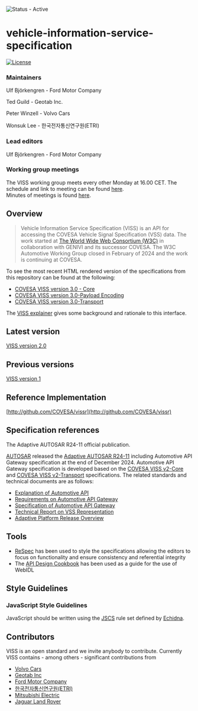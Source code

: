 ![Status - Active](https://img.shields.io/static/v1?label=Status&message=Active&color=3FFF3A&style=for-the-badge)

# vehicle-information-service-specification

[![License](https://img.shields.io/badge/License-MPL%202.0-blue.svg)](https://opensource.org/licenses/MPL-2.0)

### Maintainers

Ulf Björkengren - Ford Motor Company

Ted Guild - Geotab Inc.

Peter Winzell - Volvo Cars

Wonsuk Lee - 한국전자통신연구원(ETRI)
 
### Lead editors

Ulf Björkengren - Ford Motor Company
 
### Working group meetings
The VISS working group meets every other Monday at 16.00 CET.
The schedule and link to meeting can be found [here](https://wiki.covesa.global/display/WIK4/COVESA+Common+Meeting+Schedule).<br>
Minutes of meetings is found [here](https://wiki.covesa.global/display/WIK4/VISS+Meeting+Topics+and+Meeting+Notes).

## Overview

>Vehicle Information Service Specification (VISS) is an API for accessing the COVESA Vehicle Signal Specification (VSS) data. The work started at [The World Wide Web Consortium (W3C)](https://www.w3.org) in collaboration with GENIVI and its successor COVESA. The W3C Automotive Working Group closed in February of 2024 and the work is continuing at COVESA.

To see the most recent HTML rendered version of the specifications from this repository can be found at the following:

- [COVESA VISS version 3.0 - Core](https://raw.githack.com/COVESA/vehicle-information-service-specification/main/spec/VISSv3.0_Core.html)
- [COVESA VISS version 3.0-Payload Encoding](https://raw.githack.com/COVESA/vehicle-information-service-specification/main/spec/VISSv3.0_PayloadEncoding.html)
- [COVESA VISS version 3.0-Transport](https://raw.githack.com/COVESA/vehicle-information-service-specification/main/spec/VISSv3.0_Transport.html)

The [VISS explainer](./VISS-explainer.md) gives some background and rationale to this interface.

## Latest version
[VISS version 2.0](https://github.com/COVESA/vehicle-information-service-specification/releases/tag/v2.0)

## Previous versions
[VISS version 1](https://www.w3.org/TR/vehicle-information-service/)

## Reference Implementation
[http://github.com/COVESA/vissr](http://github.com/COVESA/vissr)

## Specification references
The Adaptive AUTOSAR R24-11 official publication.

[AUTOSAR](https://www.autosar.org/) released the [Adaptive AUTOSAR R24-11](https://www.autosar.org/search?tx_solr%5Bfilter%5D%5B1%5D=platform%3AAP&tx_solr%5Bfilter%5D%5B2%5D=category%3AR24-11&tx_solr%5Bq%5D=) including Automotive API Gateway specification at the end of December 2024. Automotive API Gateway specification is developed based on the [COVESA VISS v2-Core](https://github.com/COVESA/vehicle-information-service-specification/releases/tag/v2.0) and [COVESA VISS v2-Transport](https://github.com/COVESA/vehicle-information-service-specification/releases/tag/v2.0) specifications. The related standards and technical documents are as follows:
- [Explanation of Automotive API](https://www.autosar.org/fileadmin/standards/R24-11/AP/AUTOSAR_AP_EXP_AutomotiveAPI.pdf)
- [Requirements on Automotive API Gateway](https://www.autosar.org/fileadmin/standards/R24-11/AP/AUTOSAR_AP_RS_AutomotiveAPIGateway.pdf)
- [Specification of Automotive API Gateway](https://www.autosar.org/fileadmin/standards/R24-11/AP/AUTOSAR_AP_SWS_AutomotiveAPIGateway.pdf)
- [Technical Report on VSS Representation](https://www.autosar.org/fileadmin/standards/R24-11/AP/AUTOSAR_AP_TR_VSSRepresentation.pdf)
- [Adaptive Platform Release Overview](https://www.autosar.org/fileadmin/standards/R24-11/AP/AUTOSAR_AP_TR_ReleaseOverview.pdf)

## Tools

- [ReSpec](https://www.w3.org/respec/) has been used to style the specifications allowing the editors to focus on functionality and ensure consistency and referential integrity
- The [API Design Cookbook](http://www.w3.org/TR/api-design/) has been used as a guide for the use of WebIDL

## Style Guidelines

### JavaScript Style Guidelines
JavaScript should be written using the [JSCS](http://jscs.info/) rule set defined by [Echidna](https://github.com/w3c/echidna/blob/master/.jscs.json).

## Contributors
VISS is an open standard and we invite anybody to contribute. Currently VISS contains - among others - significant  contributions from

 - [Volvo Cars](https://www.volvocars.com/)
 - [Geotab Inc](https://www.geotab.com/about/)
 - [Ford Motor Company](https://www.ford.com/)
 - [한국전자통신연구원(ETRI)](https://etri.re.kr/eng/main/main.etri)
 - [Mitsubishi Electric](https://www.mitsubishielectric.com/en/)
 - [Jaguar Land Rover](https://www.jaguarlandrover.com/)
